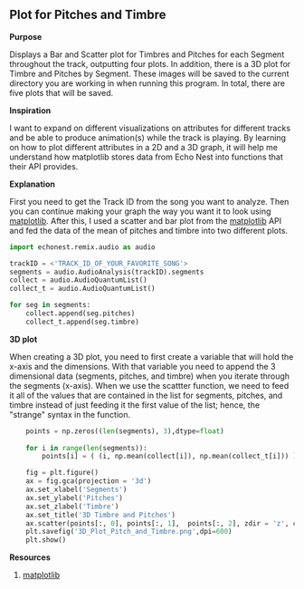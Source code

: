 ## Plot for Pitches and Timbre

**Purpose**

Displays a Bar and Scatter plot for Timbres and Pitches for each Segment throughout the track, outputting four plots. In addition, there is a 3D plot for Timbre and Pitches by Segment. These images will be saved to the current directory you are working in when running this program. In total, there are five plots that will be saved.

**Inspiration**

I want to expand on different visualizations on attributes for different tracks and be able to produce animation(s) while the track is playing. By learning on how to plot different attributes in a 2D and a 3D graph, it will help me understand how matplotlib stores data from Echo Nest into functions that their API provides.

**Explanation**

First you need to get the Track ID from the song you want to analyze. Then you can continue making your
graph the way you want it to look using [matplotlib]. After this, I used a scatter and bar plot from 
the [matplotlib] API and fed the data of the mean of pitches and timbre into two different plots. 

```python
import echonest.remix.audio as audio

trackID = <'TRACK_ID_OF_YOUR_FAVORITE_SONG'>
segments = audio.AudioAnalysis(trackID).segments
collect = audio.AudioQuantumList()
collect_t = audio.AudioQuantumList()

for seg in segments:
    collect.append(seg.pitches)
    collect_t.append(seg.timbre)
```

**3D plot**

When creating a 3D plot, you need to first create a variable that will hold the x-axis and the dimensions. With
that variable you need to append the 3 dimensional data (segments, pitches, and timbre) when you iterate through
the segments (x-axis). When we use the scattter function, we need to feed it all of the values that are contained
in the list for segments, pitches, and timbre instead of just feeding it the first value of the list; hence, the 
"strange" syntax in the function.

```python
    points = np.zeros((len(segments), 3),dtype=float)    
    
    for i in range(len(segments)):        
        points[i] = ( (i, np.mean(collect[i]), np.mean(collect_t[i])) )    

    fig = plt.figure()
    ax = fig.gca(projection = '3d')
    ax.set_xlabel('Segments')
    ax.set_ylabel('Pitches')
    ax.set_zlabel('Timbre')
    ax.set_title('3D Timbre and Pitches')
    ax.scatter(points[:, 0], points[:, 1],  points[:, 2], zdir = 'z', c = '.5')    
    plt.savefig('3D_Plot_Pitch_and_Timbre.png',dpi=600) 
    plt.show()
```

**Resources**
  
1. [matplotlib]



[matplotlib]: http://matplotlib.org/
